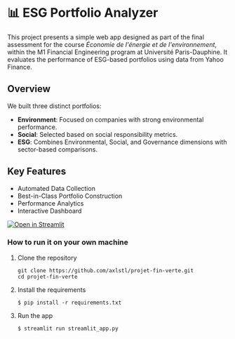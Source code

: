 # 📊 ESG Portfolio Analyzer

This project presents a simple web app designed as part of the final assessment for the course *Économie de l'énergie et de l'environnement*, within the M1 Financial Engineering program at Université Paris-Dauphine. It evaluates the performance of ESG-based portfolios using data from Yahoo Finance.

##  Overview

We built three distinct portfolios:

-  **Environment**: Focused on companies with strong environmental performance.
-  **Social**: Selected based on social responsibility metrics.
-  **ESG**: Combines Environmental, Social, and Governance dimensions with sector-based comparisons.

##  Key Features

- Automated Data Collection
- Best-in-Class Portfolio Construction
- Performance Analytics 
- Interactive Dashboard

[![Open in Streamlit](https://static.streamlit.io/badges/streamlit_badge_black_white.svg)](https://projet-fin-verte.streamlit.app/)

### How to run it on your own machine
1. Clone the repository
   
   ```
   git clone https://github.com/axlstl/projet-fin-verte.git
   cd projet-fin-verte
   ```
   
2. Install the requirements

   ```
   $ pip install -r requirements.txt
   ```

3. Run the app

   ```
   $ streamlit run streamlit_app.py
   ```

